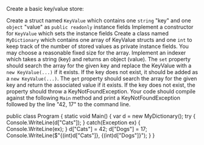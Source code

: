 Create a basic key/value store:

Create a struct named `KeyValue` which contains one `string` "key" and one `object` "value" as `public readonly` instance fields
Implement a constructor for `KeyValue` which sets the instance fields
Create a class named `MyDictionary` which contains one array of KeyValue structs and one `int` to keep track of the number of stored values as private instance fields. You may choose a reasonable fixed size for the array. 
Implement an indexer which takes a string (key) and returns an object (value).
The `set` property should search the array for the given key and replace the KeyValue with a `new KeyValue(...)` if it exists. If the key does not exist, it should be added as a `new KeyValue(...)`.
The `get` property should search the array for the given key and return the associated value if it exists. If the key does not exist, the property should throw a KeyNotFoundException.
Your code should compile against the following `Main` method and print a KeyNotFoundException followed by the line "42, 17" to the command line.


public class Program
{
    static void Main()
    {
        var d = new MyDictionary();
        try
        {
            Console.WriteLine(d["Cats"]);
        }
        catch(Exception ex)
        {
            Console.WriteLine(ex);
        }
        d["Cats"] = 42;
        d["Dogs"] = 17;
        Console.WriteLine($"{(int)d["Cats"]}, {(int)d["Dogs"]}");
    }
}
